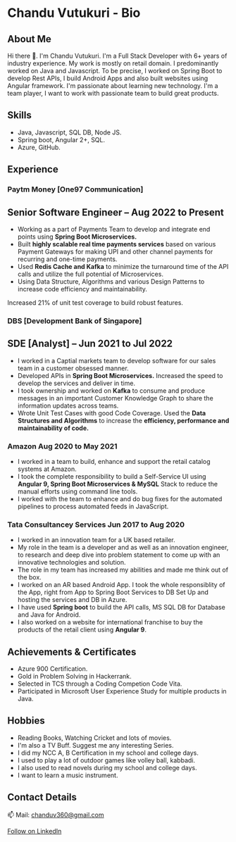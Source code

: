 # Chandu Vutukuri - Bio

## About Me

Hi there 👋. I'm Chandu Vutukuri. I'm a Full Stack Developer with 6+ years of industry experience. My work is mostly on retail domain. I predominantly worked on Java and Javascript. To be precise, I worked on Spring Boot to develop Rest APIs, I build Android Apps and also built websites using Angular framework. I'm passionate about learning new technology. I'm a team player, I want to work with passionate team to build great products.

## Skills

* Java, Javascript, SQL DB, Node JS.
* Spring boot, Angular 2+, SQL.
* Azure, GitHub.

## Experience

### Paytm Money [One97 Communication] 
## Senior Software Engineer – Aug 2022 to Present 
* Working as a part of Payments Team to develop and integrate end points using **Spring Boot Microservices.** 
* Built **highly scalable real time payments services** based on various Payment Gateways for making UPI and other channel payments for recurring and one-time payments. 
* Used **Redis Cache and Kafka** to minimize the turnaround time of the API calls and utilize the full potential of Microservices. 
* Using Data Structure, Algorithms and various Design Patterns to increase code efficiency and maintainability. 

Increased 21% of unit test coverage to build robust features. 

### DBS [Development Bank of Singapore] 
## SDE [Analyst] – Jun 2021 to Jul 2022 
* I worked in a Captial markets team to develop software for our sales team in a customer obsessed manner. 
* Developed APIs in **Spring Boot Microservices.** Increased the speed to develop the services and deliver in time. 
* I took ownership and worked on **Kafka** to consume and produce messages in an important Customer Knowledge Graph to share the information updates across teams. 
* Wrote Unit Test Cases with good Code Coverage. Used the **Data Structures and Algorithms** to increase the **efficiency, performance and maintainability of code.**

### Amazon Aug 2020 to May 2021

* I worked in a team to build, enhance and support the retail catalog systems at Amazon.
* I took the complete responsibility to build a Self-Service UI using **Angular 9, Spring Boot Microservices & MySQL** Stack to reduce the manual efforts using command line tools. 
* I worked with the team to enhance and do bug fixes for the automated pipelines to process automated feeds in JavaScript. 

### Tata Consultancey Services Jun 2017 to Aug 2020

* I worked in an innovation team for a UK based retailer.
* My role in the team is a developer and as well as an innovation engineer, to research and deep dive into problem statement to come up with an innovative technologies and solution.
* The role in my team has increased my abilities and made me think out of the box.
* I worked on an AR based Android App. I took the whole responsiblity of the App, right from App to Spring Boot Services to DB Set Up and hosting the services and DB in Azure.
* I have used **Spring boot** to build the API calls, MS SQL DB for Database and Java for Android.
* I also worked on a website for international franchise to buy the products of the retail client using **Angular 9**.

## Achievements & Certificates

* Azure 900 Certification.
* Gold in Problem Solving in Hackerrank.
* Selected in TCS through a Coding Competion Code Vita.
* Participated in Microsoft User Experience Study for multiple products in Java. 
## Hobbies

* Reading Books, Watching Cricket and lots of movies.
* I'm also a TV Buff. Suggest me any interesting Series.
* I did my NCC A, B Certification in my school and college days.
* I used to play a lot of outdoor games like volley ball, kabbadi.
* I also used to read novels during my school and college days.
* I want to learn a music instrument.

## Contact Details

📫 Mail: [chanduv360@gmail.com](mailto:chanduv360@gmail.com)

<a class="libutton" href="https://www.linkedin.com/comm/mynetwork/discovery-see-all?usecase=PEOPLE_FOLLOWS&followMember=chandu-vutukuri-191b2a90" target="_blank">Follow on LinkedIn</a>

<!--
**chandu-v/chandu-v** is a ✨ _special_ ✨ repository because its `README.md` (this file) appears on your GitHub profile.

Here are some ideas to get you started:

- 🔭 I’m currently working on ...
- 🌱 I’m currently learning ...
- 👯 I’m looking to collaborate on ...
- 🤔 I’m looking for help with ...
- 💬 Ask me about ...
- 📫 How to reach me: ...
- 😄 Pronouns: ...
- ⚡ Fun fact: ...
-->
